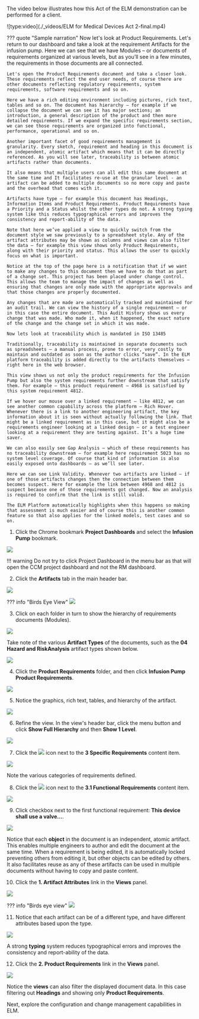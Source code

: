 The video below illustrates how this Act of the ELM demonstration can be performed for a client.

![type:video](./_videos/ELM for Medical Devices Act 2-final.mp4)

??? quote "Sample narration"
    Now let's look at Product Requirements. Let's return to our dashboard and take a look at the requirement Artifacts for the infusion pump. Here we can see that we have Modules – or documents of requirements organized at various levels, but as you’ll see in a few minutes, the requirements in those documents are all connected.

    Let's open the Product Requirements document and take a closer look. These requirements reflect the end user needs, of course there are other documents reflecting regulatory requirements, system requirements, software requirements and so on.

    Here we have a rich editing environment including pictures, rich text, tables and so on. The document has hierarchy – for example if we collapse the document we can see it has major sections; an introduction, a general description of the product and then more detailed requirements. If we expand the specific requirements section, we can see those requirements are organized into functional, performance, operational and so on.

    Another important facet of good requirements management is granularity. Every sketch, requirement and heading in this document is an independent, atomic artifact which means that it can be directly referenced. As you will see later, traceability is between atomic artifacts rather than documents.

    It also means that multiple users can all edit this same document at the same time and It facilitates re-use at the granular level - an artifact can be added to multiple documents so no more copy and paste and the overhead that comes with it.

    Artifacts have type – for example this document has Headings, Information Items and Product Requirements. Product Requirements have a Priority and a Status whilst the other types do not. A strong typing system like this reduces typographical errors and improves the consistency and report-ability of the data.

    Note that here we’ve applied a view to quickly switch from the document style we saw previously to a spreadsheet style. Any of the artifact attributes may be shown as columns and views can also filter the data – for example this view shows only Product Requirements, along with their priority and status. This allows the user to quickly focus on what is important.

    Notice at the top of the page here is a notification that if we want to make any changes to this document then we have to do that as part of a change set. This project has been placed under change control. This allows the team to manage the impact of changes as well as ensuring that changes are only made with the appropriate approvals and that those changes are properly documented.

    Any changes that are made are automatically tracked and maintained for an audit trail. We can view the history of a single requirement – or in this case the entire document. This Audit History shows us every change that was made. Who made it, when it happened, the exact nature of the change and the change set in which it was made.

    Now lets look at traceability which is mandated in ISO 13485

    Traditionally, traceability is maintained in separate documents such as spreadsheets – a manual process, prone to error, very costly to maintain and outdated as soon as the author clicks “save”. In the ELM platform traceability is added directly to the artifacts themselves – right here in the web browser.

    This view shows us not only the product requirements for the Infusion Pump but also the system requirements further downstream that satisfy them. For example – this product requirement – 4968 is satisfied by this system requirement 4812.

    If we hover our mouse over a linked requirement – like 4812, we can see another common capability across the platform – Rich Hover. Whenever there is a link to another engineering artifact, the key information about it is seen without actually following the link. That might be a linked requirement as in this case, but it might also be a requirements engineer looking at a linked design – or a test engineer looking at a requirement they are testing against. It’s a huge time saver.

    We can also easily see Gap Analysis – which of these requirements has no traceability downstream – for example here requirement 5023 has no system level coverage. Of course that kind of information is also easily exposed onto dashboards – as we’ll see later.

    Here we can see Link Validity. Whenever two artifacts are linked – if one of those artifacts changes then the connection between them becomes suspect. Here for example the link between 4968 and 4812 is suspect because one of those requirements got changed. Now an analysis is required to confirm that the link is still valid.

    The ELM Platform automatically highlights when this happens so making that assessment is much easier and of course this is another common feature so that also applies for the linked models, test cases and so on.

1. Click the Chrome bookmark **Project Dashboards** and select the **Infusion Pump** bookmark.

![](_attachments/ReturnToDashboard.png)

!!! warning
    Do not try to click Project Dashboard in the menu bar as that will open the CCM project dashboard and not the RM dashboard.

2. Click the **Artifacts** tab in the main header bar.

![](_attachments/HeaderBar-Artifacts.png)

??? info "Birds Eye View"
    ![](_attachments/HeaderBar-BEV.png)

3. Click on each folder in turn to show the hierarchy of requirements documents (Modules).

![](_attachments/Artifacts.png)

Take note of the various **Artifact Types** of the documents, such as the **04 Hazard and RiskAnalysis** artifact types shown below.

![](_attachments/ArtifactTypes.png)

4. Click the **Product Requirements** folder, and then click **Infusion Pump Product Requirements**.

![](_attachments/Artifacts-ProductRequirements.png)

5. Notice the graphics, rich text, tables, and hierarchy of the artifact.

![](_attachments/Artifacts-ProductRequirements-HighLevel.png)

6. Refine the view. In the view's header bar, click the menu button and click **Show Full Hierarchy** and then **Show 1 Level**.

![](_attachments/Artifacts-ProductRequirements-1level.png)

7. Click the ![](_attachments/ExpandIcon.png) icon next to the **3 Specific Requirements** content item.

![](_attachments/Artifacts-ProductRequirements-1levelView.png)

Note the various categories of requirements defined.

8. Click the ![](_attachments/ExpandIcon.png) icon next to the **3.1 Functional Requirements** content item.

![](_attachments/Artifacts-ProductRequirements-FunctionalRequirements.png)

9. Click checkbox next to the first functional requirement: **This device shall use a valve...**.

![](_attachments/Artifacts-ProductRequirements-FunctionalRequirements-1stItem.png)

Notice that each **object** in the document is an independent, atomic artifact. This enables multiple engineers to author and edit the document at the same time. When a requirement is being edited, it is automatically locked preventing others from editing it, but other objects can be edited by others. It also facilitates reuse as any of these artifacts can be used in multiple documents without having to copy and paste content.

10. Click the **1. Artifact Attributes** link in the **Views** panel.

![](_attachments/Artifacts-ViewsMenu.png)

??? info "Birds eye view"
    ![](_attachments/Artifacts-ViewsMenu-BEV.png)

11. Notice that each artifact can be of a different type, and have different attributes based upon the type.

![](_attachments/Artifacts-ArtifactTypes.png)

A strong **typing** system reduces typographical errors and improves the consistency and report-ability of the data.

12. Click the **2. Product Requirements** link in the **Views** panel.

![](_attachments/Artifacts-ViewsMenu-2.png)

Notice the **views** can also filter the displayed document data. In this case filtering out **Headings** and showing only **Product Requirements**.

Next, explore the configuration and change management capabilities in ELM.
